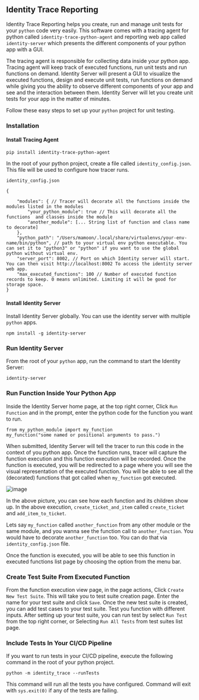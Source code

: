 ## Identity Trace Reporting

Identity Trace Reporting helps you create, run and manage unit tests for your `python` code very easily. This software comes with a tracing agent for python called `identity-trace-python-agent` and reporting web app called `identity-server` which presents the different components of your python app with a GUI. 

The tracing agent is responsible for collecting data inside your python app. Tracing agent will keep track of executed functions, run unit tests and run functions on demand.
Identity Server will present a GUI to visualize the executed functions, design and execute unit tests, run functions on demand while giving you the ability to observe different components of your app and see and the interaction between them. Identity Server will let you create unit tests for your app in the matter of minutes.

Follow these easy steps to set up your `python` project for unit testing.

### Installation
#### Install Tracing Agent
```
pip install identity-trace-python-agent
```

In the root of your python project, create a file called `identity_config.json`. This file will be used to configure how tracer runs.

`identity_config.json`
```
{

	"modules": { // Tracer will decorate all the functions inside the modules listed in the modules
		"your_python_module": true // This will decorate all the functions  and classes inside the module
		"another_module": [... String list of function and class name to decorate]
	},
	"python_path": "/Users/mamoon/.local/share/virtualenvs/your-env-name/bin/python", // path to your virtual env python executable. You can set it to "python3" or "python" if you want to use the global python without virtual env.
	"server_port": 8002, // Port on which Identity server will start. You can then visit http://localhost:8002 To access the identity server web app.
	"max_executed_functions": 100 // Number of executed function records to keep. 0 means unlimited. Limiting it will be good for storage space.
}
```

#### Install Identity Server
 Install Identity Server globally. You can use the identity server with multiple `python` apps. 
 ```
 npm install -g identity-server
 ```
 
 ### Run Identity Server
 From the root of your `python` app, run the command to start the Identity Server:
 ```
 identity-server
 ```

### Run Function Inside Your Python App
Inside the Identity Server home page, at the top right corner, Click `Run Function` and in the prompt, enter the python code for the function you want to run.
```
from my_python_module import my_function
my_function("some named or positional arguments to pass.")
```
When submitted, Identity Server will tell the tracer to run this code in the context of you python app. Once the function runs, tracer will capture the function execution and this function execution will be recorded. Once the function is executed, you will be redirected to a page where you will see the visual representation of the executed function. You will be able to see all the (decorated) functions that got called when `my_function` got executed.

![image](https://github.com/user-attachments/assets/841dac19-6c14-4694-bb68-94521d710f3f)

In the above picture, you can see how each function and its children show up. In the above execution, `create_ticket_and_item` called `create_ticket` and `add_item_to_ticket`.

Lets say `my_function` called `another_function` from any other module or the same module, and you wanna see the function call to `another_function`. You would have to decorate `another_function` too. You can do that via `identity_config.json` file.

Once the function is executed, you will be able to see this function in executed functions list page by choosing the option from the menu bar.

### Create Test Suite From Executed Function

From the function execution view page, in the page actions, Click `Create New Test Suite`. This will take you to test suite creation page. Enter the name for your test suite and click `Save`.
Once the new test suite is created, you can add test cases to your test suite. Test you function with different inputs.
After setting up your test suite, you can run test by select `Run Test` from the top right corner, or Selecting `Run All Tests` from test suites list page.

### Include Tests In Your CI/CD Pipeline

If you want to run tests in your CI/CD pipeline, execute the following command in the root of your python project.
```
python -m identity_trace --runTests
```
This command will run all the tests you have configured. Command will exit with `sys.exit(0)` if any of the tests are failing.